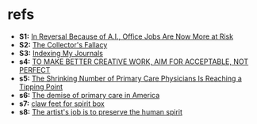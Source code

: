 # refs

- **S1:** [In Reversal Because of A.I., Office Jobs Are Now More at Risk
](https://www.nytimes.com/2023/08/24/upshot/artificial-intelligence-jobs.html)
- **S2:** [The Collector's Fallacy](https://zettelkasten.de/posts/collectors-fallacy/#:~:text=Let's%20call%20this%20%E2%80%9CThe%20Collector's,of%20its%20existence%2C%20nothing%20more.)
- **S3:** [Indexing My Journals](https://web.archive.org/web/20150206044404/http://rozwoundup.typepad.com/roz_wound_up/indexing-my-journals.html)
- **s4:** [TO MAKE BETTER CREATIVE WORK, AIM FOR ACCEPTABLE, NOT PERFECT](https://herbertlui.net/to-make-better-creative-work-aim-for-acceptable-not-perfect/)
- **s5:** [The Shrinking Number of Primary Care Physicians Is Reaching a Tipping Point](https://kffhealthnews.org/news/article/lack-of-primary-care-tipping-point/)
- **s6:** [The demise of primary care in America](https://www.kevinmd.com/2022/12/the-demise-of-primary-care-in-america.html)
- **s7:** [claw feet for spirit box](https://www.amazon.com/Tulead-Furniture-Unfinished-Wardrobe-Bookcase/dp/B08XX72G9W/ref=sr_1_13?crid=3DF7F7MAMHNOZ&keywords=claw%2Bfeet%2Bfor%2Bfurniture%2Bghost&qid=1695754869&sprefix=claw%2Bfeet%2Bfor%2Bfurniture%2Bghost%2Caps%2C109&sr=8-13&th=1)
- **s8:** [The artist's job is to preserve the human spirit](https://www.youtube.com/watch?v=XrgUKL1wDPw)

